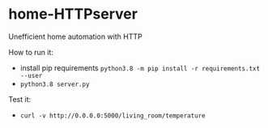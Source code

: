 # home-HTTPserver

Unefficient home automation with HTTP

How to run it:
- install pip requirements `python3.8 -m pip install -r requirements.txt --user`
- `python3.8 server.py`

Test it:
- `curl -v http://0.0.0.0:5000/living_room/temperature`
